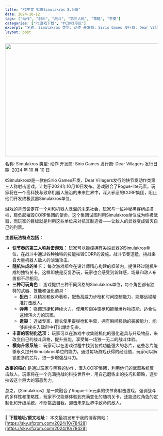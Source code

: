 ```yaml
---
title: "PC中文 拟像Simulakros 8.54G"
date: 2024-10-12
tags: ["动作", "射击", "战斗", "第三人称", "策略", "节奏"]
categories: ["PC游戏下载", "PC游戏专区"]
excerpt: "名称: Simulakros 类型: 动作 开发商: Sirio Games 发行商: Dear Villagers 发行日期: 2024 年 10 月 10 日 《Simulakros》是一款由Sirio Games开发、Dear Villagers发行的快节奏动作类第三人称射击游戏，计划于202&hellip;"
layout: post
---
```


<img class="aligncenter size-full wp-image-78429" src="https://sky.sfcrom.com/wp-content/uploads/2024/10/2024101203400252.webp" alt="" width="660" height="370" />

名称: Simulakros
类型: 动作
开发商: Sirio Games
发行商: Dear Villagers
发行日期: 2024 年 10 月 10 日

《Simulakros》是一款由Sirio Games开发、Dear Villagers发行的快节奏动作类第三人称射击游戏，计划于2024年10月10日发布。游戏融合了Rogue-lite元素，玩家将在一个高科技与致命机器人统治的未来世界中，深入邪恶的CORP集团，阻止他们开发终极武器Simulakros单位。

游戏的背景设定在一个AI和机器人泛滥的未来社会，玩家与一位神秘黑客组成搭档，肩负起摧毁CORP集团的使命。这个集团试图利用Simulakros单位成为终极武器，而玩家的目标就是利用这些单位来对抗其制造者——让敌人的武器变成毁灭自己的利器。

<strong>主要玩法特点包括：</strong>
<ul>
 	<li><strong>快节奏的第三人称射击游戏：</strong> 玩家可以操控拥有尖端武器的Simulakros单位，在战斗中通过各种独特的技能摧毁CORP的设施。战斗节奏迅猛，挑战来自大量机器人敌人的汹涌攻击。</li>
 	<li><strong>随机生成的关卡：</strong> 每次游戏都会在设计师精心构建的框架内，提供经过随机生成的独特关卡。这样即使是反复游玩，玩家也会感受到新鲜感，场景和敌人布置都不尽相同。</li>
 	<li><strong>三种可玩角色：</strong> 游戏提供三种不同风格的Simulakros单位，每个角色都有独特的武器、技能和强化道具：
<ul>
 	<li><strong>狙击：</strong> 以精准和致命著称，配备高威力步枪和时间控制能力，能够远程精准打击敌人。</li>
 	<li><strong>弹幕：</strong> 强调迅捷和持续火力，使用短距冲锋枪和能量爆炸物技能，适合快速倾泻火力的玩家。</li>
 	<li><strong>迸裂：</strong> 近战专家，擅长使用霰弹枪和手雷，拥有瞬间移动的突袭能力，能够直接突入敌群中打出爆炸伤害。</li>
</ul>
</li>
 	<li><strong>丰富的客制化选项：</strong> 玩家可以在游戏中收集随机化的强化道具与升级物品，来改变自己的战斗风格，提升技能，享受每一场独一无二的战斗体验。</li>
 	<li><strong>横向升级系统：</strong> 玩家可以在游戏过程中找到各式功能强大的芯片，这些芯片能够永久提升Simulakros单位的能力。通过每场游戏获得的经验值，玩家可以解锁更多的芯片，进一步增强战斗力。</li>
</ul>
<strong>故事的核心</strong> 是通过玩家与黑客的协作，潜入CORP集团，利用他们的武器系统反击敌人。玩家将在一个充满挑战的科技世界中，用自己磨练出的技巧和策略，逐步摧毁这个巨大的邪恶势力。

总之，《Simulakros》是一款融合了Rogue-lite元素的快节奏射击游戏，强调战斗的多样性和策略性，玩家不仅能够体验到充满变化的随机关卡，还能通过角色的定制化和升级系统，不断挑战自我，迎击未来世界中致命的敌人。

---
📖 **下载地址/原文地址：** 本文最初发布于我的博客网站：[https://sky.sfcrom.com/2024/10/78428](https://sky.sfcrom.com/2024/10/78428)
